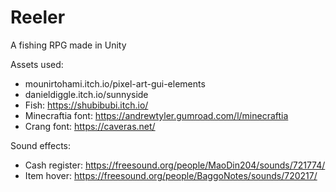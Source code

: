 # Reeler
A fishing RPG made in Unity

Assets used:
- mounirtohami.itch.io/pixel-art-gui-elements
- danieldiggle.itch.io/sunnyside
- Fish: https://shubibubi.itch.io/
- Minecraftia font: https://andrewtyler.gumroad.com/l/minecraftia
- Crang font: https://caveras.net/

Sound effects:
- Cash register: https://freesound.org/people/MaoDin204/sounds/721774/
- Item hover: https://freesound.org/people/BaggoNotes/sounds/720217/
